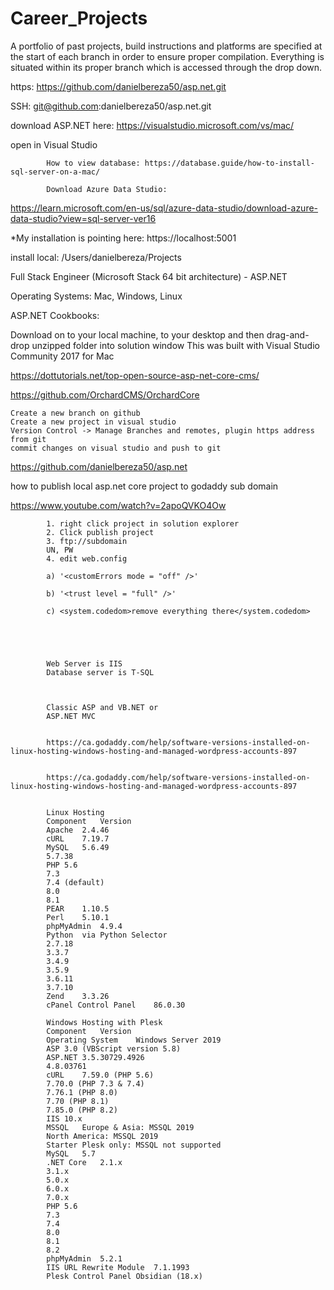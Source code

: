# Career_Projects


A portfolio of past projects, build instructions and platforms are specified at the start of each branch in order to ensure proper compilation. Everything is situated within its proper branch which is accessed through the drop down.

https: https://github.com/danielbereza50/asp.net.git

SSH: git@github.com:danielbereza50/asp.net.git

download ASP.NET here: https://visualstudio.microsoft.com/vs/mac/

open in Visual Studio

            How to view database: https://database.guide/how-to-install-sql-server-on-a-mac/

            Download Azure Data Studio:

https://learn.microsoft.com/en-us/sql/azure-data-studio/download-azure-data-studio?view=sql-server-ver16

*My installation is pointing here: https://localhost:5001 

install local: /Users/danielbereza/Projects


Full Stack Engineer (Microsoft Stack 64 bit architecture) - ASP.NET

Operating Systems: Mac, Windows, Linux

ASP.NET Cookbooks:

Download on to your local machine, to your desktop and then drag-and-drop unzipped folder into solution window This was built with Visual Studio Community 2017 for Mac

https://dottutorials.net/top-open-source-asp-net-core-cms/

https://github.com/OrchardCMS/OrchardCore

    Create a new branch on github
    Create a new project in visual studio
    Version Control -> Manage Branches and remotes, plugin https address from git
    commit changes on visual studio and push to git


https://github.com/danielbereza50/asp.net



how to publish local asp.net core project to godaddy sub domain

https://www.youtube.com/watch?v=2apoQVKO4Ow

            
            1. right click project in solution explorer
            2. Click publish project
            3. ftp://subdomain
            UN, PW
            4. edit web.config

            a) '<customErrors mode = "off" />'
            
            b) '<trust level = "full" />'
            
            c) <system.codedom>remove everything there</system.codedom>





            Web Server is IIS
            Database server is T-SQL



            Classic ASP and VB.NET or
            ASP.NET MVC


            https://ca.godaddy.com/help/software-versions-installed-on-linux-hosting-windows-hosting-and-managed-wordpress-accounts-897


            https://ca.godaddy.com/help/software-versions-installed-on-linux-hosting-windows-hosting-and-managed-wordpress-accounts-897


            Linux Hosting
            Component	Version
            Apache	2.4.46
            cURL	7.19.7
            MySQL	5.6.49
            5.7.38
            PHP	5.6
            7.3
            7.4 (default)
            8.0
            8.1
            PEAR	1.10.5
            Perl	5.10.1
            phpMyAdmin	4.9.4
            Python	via Python Selector
            2.7.18
            3.3.7
            3.4.9
            3.5.9
            3.6.11
            3.7.10
            Zend	3.3.26
            cPanel Control Panel	86.0.30
            
            Windows Hosting with Plesk
            Component	Version
            Operating System	Windows Server 2019
            ASP	3.0 (VBScript version 5.8)
            ASP.NET	3.5.30729.4926
            4.8.03761
            cURL	7.59.0 (PHP 5.6)
            7.70.0 (PHP 7.3 & 7.4)
            7.76.1 (PHP 8.0)
            7.70 (PHP 8.1)
            7.85.0 (PHP 8.2)
            IIS	10.x
            MSSQL	Europe & Asia: MSSQL 2019
            North America: MSSQL 2019
            Starter Plesk only: MSSQL not supported
            MySQL	5.7
            .NET Core	2.1.x
            3.1.x
            5.0.x
            6.0.x
            7.0.x
            PHP	5.6
            7.3
            7.4
            8.0
            8.1
            8.2
            phpMyAdmin	5.2.1
            IIS URL Rewrite Module	7.1.1993
            Plesk Control Panel	Obsidian (18.x)
            
            
            
            
            

